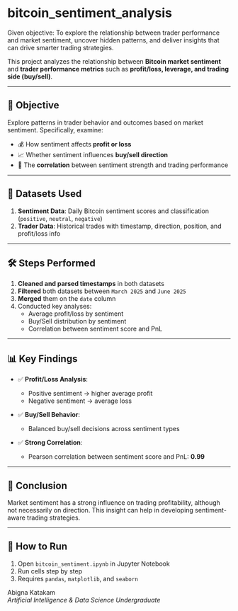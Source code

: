 # bitcoin_sentiment_analysis
Given objective: To explore the relationship between trader performance and market 
sentiment, uncover hidden patterns, and deliver insights that can drive smarter trading 
strategies.


This project analyzes the relationship between **Bitcoin market sentiment** and **trader performance metrics** such as **profit/loss, leverage, and trading side (buy/sell)**.

---

## 🧠 Objective

Explore patterns in trader behavior and outcomes based on market sentiment. Specifically, examine:
- 💰 How sentiment affects **profit or loss**
- 📈 Whether sentiment influences **buy/sell direction**
- 🔗 The **correlation** between sentiment strength and trading performance

---

## 📁 Datasets Used

1. **Sentiment Data**: Daily Bitcoin sentiment scores and classification (`positive`, `neutral`, `negative`)
2. **Trader Data**: Historical trades with timestamp, direction, position, and profit/loss info

---

## 🛠️ Steps Performed

1. **Cleaned and parsed timestamps** in both datasets
2. **Filtered** both datasets between `March 2025` and `June 2025`
3. **Merged** them on the `date` column
4. Conducted key analyses:
   - Average profit/loss by sentiment
   - Buy/Sell distribution by sentiment
   - Correlation between sentiment score and PnL

---

## 📊 Key Findings

- ✅ **Profit/Loss Analysis**:
  - Positive sentiment → higher average profit
  - Negative sentiment → average loss

- ✅ **Buy/Sell Behavior**:
  - Balanced buy/sell decisions across sentiment types

- ✅ **Strong Correlation**:
  - Pearson correlation between sentiment score and PnL: **0.99**

---

## 📌 Conclusion

Market sentiment has a strong influence on trading profitability, although not necessarily on direction. This insight can help in developing sentiment-aware trading strategies.

---

## 🧾 How to Run

1. Open `bitcoin_sentiment.ipynb` in Jupyter Notebook
2. Run cells step by step
3. Requires `pandas`, `matplotlib`, and `seaborn`



Abigna Katakam  
*Artificial Intelligence & Data Science Undergraduate*

